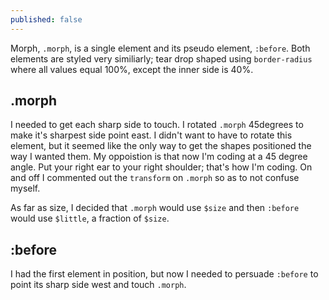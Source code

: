 ```yaml
---
published: false
---
```


Morph, `.morph`, is a single element and its pseudo element, `:before`. Both elements are styled very similiarly; tear drop shaped using `border-radius` where all values equal 100%, except the inner side is 40%.

## .morph
I needed to get each sharp side to touch. I rotated `.morph` 45degrees to make it's sharpest side point east. I didn't want to have to rotate this element, but it seemed like the only way to get the shapes positioned the way I wanted them. My oppoistion is that now I'm coding at a 45 degree angle. Put your right ear to your right shoulder; that's how I'm coding. On and off I commented out the `transform` on `.morph` so as to not confuse myself.

As far as size, I decided that `.morph` would use `$size` and then `:before` would use `$little`, a fraction of `$size`.

## :before
I had the first element in position, but now I needed to persuade `:before` to point its sharp side west and touch `.morph`.